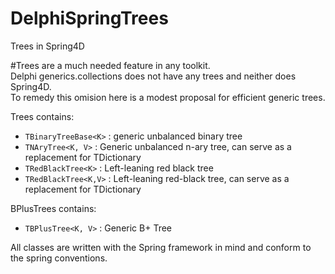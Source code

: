 # DelphiSpringTrees
Trees in Spring4D

#Trees are a much needed feature in any toolkit.  
Delphi generics.collections does not have any trees and neither does Spring4D.  
To remedy this omision here is a modest proposal for efficient generic trees.  

Trees contains:  
- `TBinaryTreeBase<K>` : generic unbalanced binary tree
- `TNAryTree<K, V>` : Generic unbalanced n-ary tree, can serve as a replacement for TDictionary
- `TRedBlackTree<K>` : Left-leaning red black tree
- `TRedBlackTree<K,V>` : Left-leaning red-black tree, can serve as a replacement for TDictionary

BPlusTrees contains:
- `TBPlusTree<K, V>` : Generic B+ Tree  

All classes are written with the Spring framework in mind and conform to the spring conventions.  
